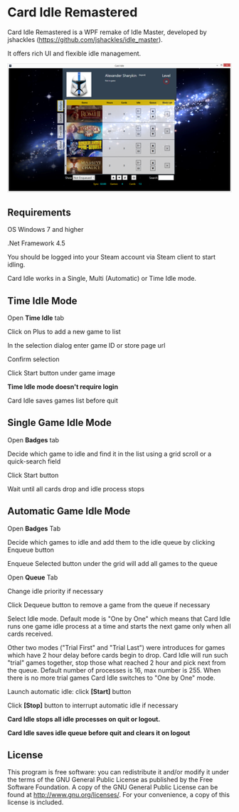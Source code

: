 ﻿Card Idle Remastered
===========

Card Idle Remastered is a WPF remake of Idle Master, developed by jshackles (https://github.com/jshackles/idle_master). 

It offers rich UI and flexible idle management.

![](https://github.com/AlexanderSharykin/CardIdleRemastered/blob/master/Card_Idle_Main_Page.png)

Requirements
-------

OS Windows 7 and higher

.Net Framework 4.5

You should be logged into your Steam account via Steam client to start idling.

Card Idle works in a Single, Multi (Automatic) or Time Idle mode.

Time Idle Mode
-------

Open **Time Idle** tab

Click on Plus to add a new game to list

In the selection dialog enter game ID or store page url 

Confirm selection

Click Start button under game image

**Time Idle mode doesn't require login**

Card Idle saves games list before quit

Single Game Idle Mode
-------

Open **Badges** tab

Decide which game to idle and find it in the list using a grid scroll or a quick-search field

Click Start button

Wait until all cards drop and idle process stops

Automatic Game Idle Mode
-------

Open **Badges** Tab

Decide which games to idle and add them to the idle queue by clicking Enqueue button

Enqueue Selected button under the grid will add all games to the queue

Open **Queue** Tab

Change idle priority if necessary

Click Dequeue button to remove a game from the queue if necessary

Select Idle mode. Default mode is "One by One" which means that Card Idle runs one game idle process at a time and starts the next game only when all cards received. 

Other two modes ("Trial First" and "Trial Last") were introduces for games which have 2 hour delay before cards begin to drop. Card Idle will run such "trial" games together, stop those what reached 2 hour and pick next from the queue. Default number of processes is 16, max number is 255. When there is no more trial games Card Idle switches to "One by One" mode.

Launch automatic idle: click **[Start]** button

Click **[Stop]** button to interrupt automatic idle if necessary

**Card Idle stops all idle processes on quit or logout.**

**Card Idle saves idle queue before quit and clears it on logout**

License
-------

This program is free software: you can redistribute it and/or modify it under the terms of the GNU General Public License as published by the Free Software Foundation.  A copy of the GNU General Public License can be found at http://www.gnu.org/licenses/. For your convenience, a copy of this license is included.